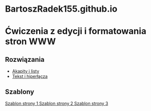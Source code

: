 # BartoszRadek155.github.io
<html lang="pl">
 <head>
<title>Ćwiczenia w HTML</title>
 <meta charset="utf-8"/>
  <meta name="keywords" content="HTML, WWW"/>
  <meta name="description" content="Ćwiczenia z HTML"/>
  <meta name="author" content="Barosz Radek"/>
  <meta name="viewport" content="width=device-width"/>
 </head>
 <body>
<h1>Ćwiczenia z edycji i formatowania<br/>
 stron WWW</h1>
  <h2>Rozwiązania</h2>
  <ul>
   <li>
<a href="akapity.html">Akapity i listy</a>
   </li>
   <li>
<a href="tekst.html">Tekst i hiperłącza</a>
   </li>
  </ul>
  <h2>Szablony</h2>
  <div>
<a href="www/szablony/szablonstrony1.html">
Szablon strony 1
</a>
<a href="www/szablony/szablonstrony2.html">
Szablon strony 2
</a>
<a href="www/szablony/szablonstrony3.html">
Szablon strony 3
</a>
  </div>
 </body>
</html>
